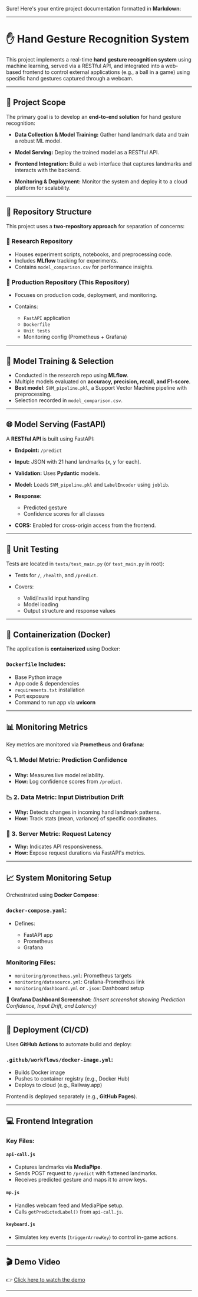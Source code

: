 Sure! Here's your entire project documentation formatted in **Markdown**:

---

# ✋ Hand Gesture Recognition System

This project implements a real-time **hand gesture recognition system** using machine learning, served via a RESTful API, and integrated into a web-based frontend to control external applications (e.g., a ball in a game) using specific hand gestures captured through a webcam.

---

## 🎯 Project Scope

The primary goal is to develop an **end-to-end solution** for hand gesture recognition:

* **Data Collection & Model Training:**
  Gather hand landmark data and train a robust ML model.

* **Model Serving:**
  Deploy the trained model as a RESTful API.

* **Frontend Integration:**
  Build a web interface that captures landmarks and interacts with the backend.

* **Monitoring & Deployment:**
  Monitor the system and deploy it to a cloud platform for scalability.

---

## 📁 Repository Structure

This project uses a **two-repository approach** for separation of concerns:

### 🔬 Research Repository

* Houses experiment scripts, notebooks, and preprocessing code.
* Includes **MLflow** tracking for experiments.
* Contains `model_comparison.csv` for performance insights.

### 🚀 Production Repository (This Repository)

* Focuses on production code, deployment, and monitoring.
* Contains:

  * `FastAPI` application
  * `Dockerfile`
  * `Unit tests`
  * Monitoring config (Prometheus + Grafana)

---

## 🧠 Model Training & Selection

* Conducted in the research repo using **MLflow**.
* Multiple models evaluated on **accuracy, precision, recall, and F1-score**.
* **Best model**: `SVM_pipeline.pkl`, a Support Vector Machine pipeline with preprocessing.
* Selection recorded in `model_comparison.csv`.

---

## 🌐 Model Serving (FastAPI)

A **RESTful API** is built using FastAPI:

* **Endpoint:** `/predict`

* **Input:** JSON with 21 hand landmarks (x, y for each).

* **Validation:** Uses **Pydantic** models.

* **Model:** Loads `SVM_pipeline.pkl` and `LabelEncoder` using `joblib`.

* **Response:**

  * Predicted gesture
  * Confidence scores for all classes

* **CORS:** Enabled for cross-origin access from the frontend.

---

## 🧪 Unit Testing

Tests are located in `tests/test_main.py` (or `test_main.py` in root):

* Tests for `/`, `/health`, and `/predict`.
* Covers:

  * Valid/invalid input handling
  * Model loading
  * Output structure and response values

---

## 🐳 Containerization (Docker)

The application is **containerized** using Docker:

### `Dockerfile` Includes:

* Base Python image
* App code & dependencies
* `requirements.txt` installation
* Port exposure
* Command to run app via **uvicorn**

---

## 📊 Monitoring Metrics

Key metrics are monitored via **Prometheus** and **Grafana**:

### 🔍 1. Model Metric: Prediction Confidence

* **Why:** Measures live model reliability.
* **How:** Log confidence scores from `/predict`.

### 📉 2. Data Metric: Input Distribution Drift

* **Why:** Detects changes in incoming hand landmark patterns.
* **How:** Track stats (mean, variance) of specific coordinates.

### 🚀 3. Server Metric: Request Latency

* **Why:** Indicates API responsiveness.
* **How:** Expose request durations via FastAPI's metrics.

---

## 📈 System Monitoring Setup

Orchestrated using **Docker Compose**:

### `docker-compose.yaml`:

* Defines:

  * FastAPI app
  * Prometheus
  * Grafana

### Monitoring Files:

* `monitoring/prometheus.yml`: Prometheus targets
* `monitoring/datasource.yml`: Grafana-Prometheus link
* `monitoring/dashboard.yml` or `.json`: Dashboard setup

📸 **Grafana Dashboard Screenshot:**
*(Insert screenshot showing Prediction Confidence, Input Drift, and Latency)*

---

## 🚀 Deployment (CI/CD)

Uses **GitHub Actions** to automate build and deploy:

### `.github/workflows/docker-image.yml`:

* Builds Docker image
* Pushes to container registry (e.g., Docker Hub)
* Deploys to cloud (e.g., Railway.app)

Frontend is deployed separately (e.g., **GitHub Pages**).

---

## 💻 Frontend Integration

### Key Files:

#### `api-call.js`

* Captures landmarks via **MediaPipe**.
* Sends POST request to `/predict` with flattened landmarks.
* Receives predicted gesture and maps it to arrow keys.

#### `mp.js`

* Handles webcam feed and MediaPipe setup.
* Calls `getPredictedLabel()` from `api-call.js`.

#### `keyboard.js`

* Simulates key events (`triggerArrowKey`) to control in-game actions.

---

## 🎬 Demo Video

👉 [Click here to watch the demo]([https://www.youtube.com/watch?v=YOUR_VIDEO_ID](https://drive.google.com/drive/u/5/folders/1FTwa3P3X3M4_gW68XSk4ayNoKxF8QCm8))

---

